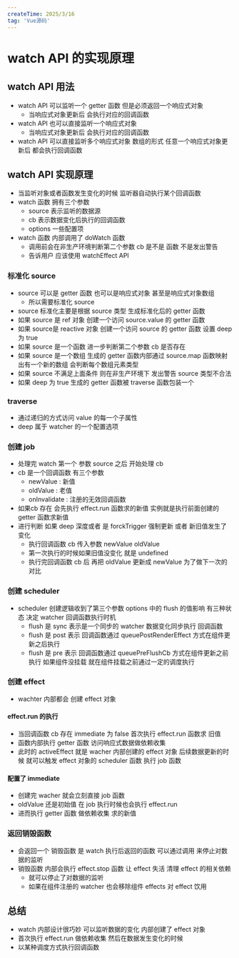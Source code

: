 ```yaml
---
createTime: 2025/3/16
tag: 'Vue源码'
---
```

# watch API 的实现原理

## watch API 用法

* watch API 可以监听一个 getter 函数  但是必须返回一个响应式对象
  * 当响应式对象更新后 会执行对应的回调函数
* watch API 也可以直接监听一个响应式对象
  * 当响应式对象更新后 会执行对应的回调函数
* watch API 可以直接监听多个响应式对象  数组的形式 任意一个响应式对象更新后 都会执行回调函数

## watch API 实现原理

* 当监听对象或者函数发生变化的时候   监听器自动执行某个回调函数
* watch 函数 拥有三个参数
  * source 表示监听的数据源
  * cb       表示数据变化后执行的回调函数
  * options 一些配置项
* watch 函数 内部调用了 doWatch 函数
  * 调用前会在非生产环境判断第二个参数 cb 是不是 函数  不是发出警告
  * 告诉用户 应该使用 watchEffect API

### 标准化 source

* source 可以是 getter 函数 也可以是响应式对象 甚至是响应式对象数组
  * 所以需要标准化 source
* source 标准化主要是根据 source 类型 生成标准化后的 getter 函数
* 如果 source 是 ref 对象 创建一个访问 source.value 的 getter 函数
* 如果 source是 reactive 对象 创建一个访问 source 的 getter 函数 设置 deep 为 true
* 如果 source 是一个函数 进一步判断第二个参数 cb 是否存在
* 如果 source 是一个数组 生成的 getter 函数内部通过 source.map 函数映射出有一个新的数组 会判断每个数组元素类型
* 如果 source 不满足上面条件 则在非生产环境下 发出警告 source 类型不合法
* 如果 deep 为 true 生成的 getter 函数被 traverse 函数包装一个  

### traverse

* 通过递归的方式访问 value 的每一个子属性
* deep 属于 watcher 的一个配置选项

### 创建 job

* 处理完 watch 第一个 参数 source 之后 开始处理 cb
* cb 是一个回调函数 有三个参数
  * newValue : 新值
  * oldValue : 老值
  * onInvalidate : 注册的无效回调函数
* 如果cb 存在 会先执行 effect.run 函数求的新值 实例就是执行前面创建的 getter 函数求新值
* 进行判断 如果 deep 深度或者 是 forckTrigger 强制更新 或者 新旧值发生了变化
  * 执行回调函数 cb  传入参数 newValue  oldValue
  * 第一次执行的时候如果旧值没变化 就是 undefined
  * 执行完回调函数 cb 后 再把 oldValue 更新成 newValue 为了做下一次的对比

### 创建 scheduler

* scheduler 创建逻辑收到了第三个参数 options 中的 flush 的值影响 有三种状态 决定  watcher 回调函数执行时机
  * flush 是 sync  表示是一个同步的 watcher 数据变化同步执行 回调函数
  * flush 是 post  表示 回调函数通过 queuePostRenderEffect 方式在组件更新之后执行
  * flush 是 pre  表示 回调函数通过 queuePreFlushCb 方式在组件更新之前执行 如果组件没挂载 就在组件挂载之前通过一定的调度执行

### 创建 effect

* wachter 内部都会 创建 effect 对象

#### effect.run 的执行

* 当回调函数 cb 存在 immediate 为 false 首次执行 effect.run 函数求 旧值
* 函数内部执行 getter 函数 访问响应式数据做依赖收集
* 此时的 activeEffect 就是 wacher 内部创建的 effect 对象 后续数据更新的时候 就可以触发 effect 对象的 scheduler 函数 执行 job 函数

#### 配置了 immediate

* 创建完 wacher 就会立刻直接 job 函数  
* oldValue 还是初始值 在 job 执行时候也会执行 effect.run
* 进而执行 getter 函数 做依赖收集  求的新值

### 返回销毁函数

* 会返回一个 销毁函数  是 watch 执行后返回的函数 可以通过调用 来停止对数据的监听
* 销毁函数 内部会执行 effect.stop 函数 让 effect 失活  清理 effect 的相关依赖
  * 就可以停止了对数据的监听
  * 如果在组件注册的 watcher  也会移除组件 effects 对 effect 饮用

## 总结

* watch 内部设计很巧妙 可以监听数据的变化 内部创建了 effect 对象
* 首次执行  effect.run 做依赖收集 然后在数据发生变化的时候
* 以某种调度方式执行回调函数
